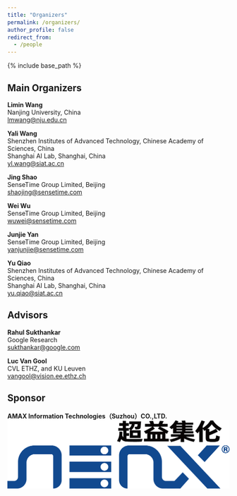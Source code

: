 ```yaml
---
title: "Organizers"
permalink: /organizers/
author_profile: false
redirect_from:
  - /people
---
```


{% include base_path %}

## Main Organizers

**Limin Wang**<br>
Nanjing University, China<br>
[lmwang@nju.edu.cn](mailto:lmwang@nju.edu.cn)

**Yali Wang**<br>
Shenzhen Institutes of Advanced Technology, Chinese Academy of Sciences, China<br>
Shanghai AI Lab, Shanghai, China<br>
[yl.wang@siat.ac.cn](mailto:yl.wang@siat.ac.cn)

**Jing Shao**<br>
SenseTime Group Limited, Beijing<br>
[shaojing@sensetime.com](mailto:shaojing@sensetime.com)

**Wei Wu**<br>
SenseTime Group Limited, Beijing<br>
[wuwei@sensetime.com](mailto:wuwei@sensetime.com)

**Junjie Yan**<br>
SenseTime Group Limited, Beijing<br>
[yanjunjie@sensetime.com](mailto:yanjunjie@sensetime.com)

**Yu Qiao**<br>
Shenzhen Institutes of Advanced Technology, Chinese Academy of Sciences, China<br>
Shanghai AI Lab, Shanghai, China<br>
[yu.qiao@siat.ac.cn](mailto:yu.qiao@siat.ac.cn)

## Advisors

**Rahul Sukthankar**<br>
Google Research<br>
[sukthankar@google.com](sukthankar@google.com)

**Luc Van Gool**<br>
CVL ETHZ, and KU Leuven<br>
[vangool@vision.ee.ethz.ch](vangool@vision.ee.ethz.ch)


## Sponsor
**AMAX Information Technologies（Suzhou）CO.,LTD.**<br>
<img src="sponsor.png" alt="sponsor" style="zoom:50%;" />
